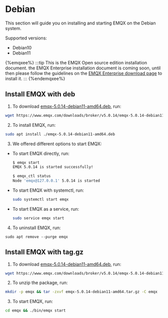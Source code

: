 # Debian

This section will guide you on installing and starting EMQX on the Debian system.

Supported versions: 

- Debian10
- Debian11

{%emqxee%}
:::tip
This is the EMQX Open source edition installation document. the EMQX Enterprise installation document is coming soon, until then please follow the guidelines on the [EMQX Enterprise download page](https://www.emqx.com/en/try?product=enterprise) to install it.
:::
{%endemqxee%}

## Install EMQX with deb

1. To download [emqx-5.0.14-debian11-amd64.deb](https://www.emqx.com/downloads/broker/v5.0.14/emqx-5.0.14-debian11-amd64.deb), run:

```bash
wget https://www.emqx.com/downloads/broker/v5.0.14/emqx-5.0.14-debian11-amd64.deb
```

2. To install EMQX, run:

```bash
sudo apt install ./emqx-5.0.14-debian11-amd64.deb
```

3. We offered different options to start EMQX:
- To start EMQX directly, run:

  ```bash
  $ emqx start
  EMQX 5.0.14 is started successfully!
  
  $ emqx_ctl status
  Node 'emqx@127.0.0.1' 5.0.14 is started
  ```
  
- To start EMQX with systemctl, run:

  ```bash
  sudo systemctl start emqx
  ```

- To start EMQX as a service, run:

  ```bash
  sudo service emqx start
  ```

4. To uninstall EMQX, run:

  ```shell
  sudo apt remove --purge emqx
  ```

## Install EMQX with tag.gz

1. To download [emqx-5.0.14-debian11-amd64.deb](https://www.emqx.com/downloads/broker/v5.0.14/emqx-5.0.14-debian11-amd64.tar.gz), run:

```bash
wget https://www.emqx.com/downloads/broker/v5.0.14/emqx-5.0.14-debian11-amd64.tar.gz
```

2. To unzip the package, run:

```bash
mkdir -p emqx && tar -zxvf emqx-5.0.14-debian11-amd64.tar.gz -C emqx
```

3. To start EMQX, run:

```bash
cd emqx && ./bin/emqx start
```
